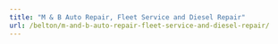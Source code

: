```yaml
---
title: "M & B Auto Repair, Fleet Service and Diesel Repair"
url: /belton/m-and-b-auto-repair-fleet-service-and-diesel-repair/
---
```

